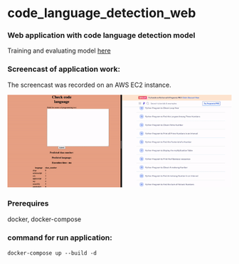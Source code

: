 # code_language_detection_web

### Web application with code language detection model

Training and evaluating model [here](https://github.com/dmdgik/code_language_detection)

### Screencast of application work:

The screencast was recorded on an AWS EC2 instance.

![Screencast](screencast_app.gif)

### Prerequires

docker, docker-compose

### command for run application:

```console
docker-compose up --build -d
```
